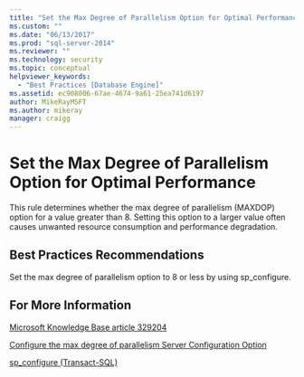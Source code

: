 ```yaml
---
title: "Set the Max Degree of Parallelism Option for Optimal Performance | Microsoft Docs"
ms.custom: ""
ms.date: "06/13/2017"
ms.prod: "sql-server-2014"
ms.reviewer: ""
ms.technology: security
ms.topic: conceptual
helpviewer_keywords: 
  - "Best Practices [Database Engine]"
ms.assetid: ec908006-67ae-4674-9a61-25ea741d6197
author: MikeRayMSFT
ms.author: mikeray
manager: craigg
---
```

# Set the Max Degree of Parallelism Option for Optimal Performance
  This rule determines whether the max degree of parallelism (MAXDOP) option for a value greater than 8. Setting this option to a larger value often causes unwanted resource consumption and performance degradation.  
  
## Best Practices Recommendations  
 Set the max degree of parallelism option to 8 or less by using sp_configure.  
  
## For More Information  
 [Microsoft Knowledge Base article 329204](http://go.microsoft.com/fwlink/?linkid=117786)  
  
 [Configure the max degree of parallelism Server Configuration Option](../../database-engine/configure-windows/configure-the-max-degree-of-parallelism-server-configuration-option.md)  
  
 [sp_configure &#40;Transact-SQL&#41;](/sql/relational-databases/system-stored-procedures/sp-configure-transact-sql)  
  
  
